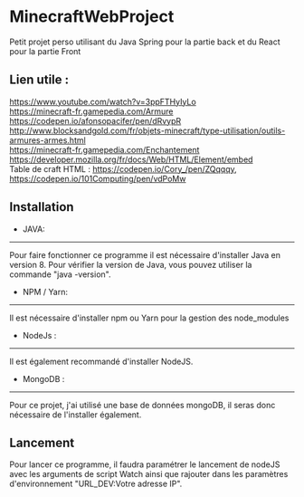 # MinecraftWebProject 

Petit projet perso utilisant du Java Spring pour la partie back et du React pour la partie Front

## Lien utile :
https://www.youtube.com/watch?v=3ppFTHyIyLo <br />
https://minecraft-fr.gamepedia.com/Armure <br />
https://codepen.io/afonsopacifer/pen/dRvypR <br />
http://www.blocksandgold.com/fr/objets-minecraft/type-utilisation/outils-armures-armes.html <br />
https://minecraft-fr.gamepedia.com/Enchantement <br />
https://developer.mozilla.org/fr/docs/Web/HTML/Element/embed <br />
Table de craft HTML : https://codepen.io/Cory_/pen/ZQqqqy, https://codepen.io/101Computing/pen/vdPoMw <br />

## Installation

* JAVA:
-------
Pour faire fonctionner ce programme il est nécessaire d'installer Java en version 8.
Pour vérifier la version de Java, vous pouvez utiliser la commande "java -version".

* NPM / Yarn:
-------
Il est nécessaire d'installer npm ou Yarn pour la gestion des node_modules

* NodeJs : 
------
Il est également recommandé d'installer NodeJS.

* MongoDB : 
------
Pour ce projet, j'ai utilisé une base de données mongoDB, il seras donc nécessaire de l'installer également.

## Lancement

Pour lancer ce programme, il faudra paramétrer le lancement de nodeJS avec les arguments de script Watch ainsi que rajouter dans les paramètres d'environnement "URL_DEV:Votre adresse IP".
